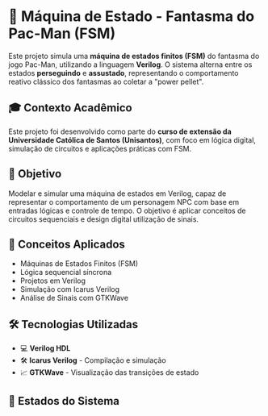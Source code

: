 # 👻 Máquina de Estado - Fantasma do Pac-Man (FSM)

Este projeto simula uma **máquina de estados finitos (FSM)** do fantasma do jogo Pac-Man, utilizando a linguagem **Verilog**. O sistema alterna entre os estados **perseguindo** e **assustado**, representando o comportamento reativo clássico dos fantasmas ao coletar a "power pellet".

## 🎓 Contexto Acadêmico

Este projeto foi desenvolvido como parte do **curso de extensão da Universidade Católica de Santos (Unisantos)**, com foco em lógica digital, simulação de circuitos e aplicações práticas com FSM.

## 🎯 Objetivo

Modelar e simular uma máquina de estados em Verilog, capaz de representar o comportamento de um personagem NPC com base em entradas lógicas e controle de tempo. O objetivo é aplicar conceitos de circuitos sequenciais e design digital utilização de sinais.

## 🧠 Conceitos Aplicados

- Máquinas de Estados Finitos (FSM)
- Lógica sequencial síncrona
- Projetos em Verilog
- Simulação com Icarus Verilog
- Análise de Sinais com GTKWave

## 🛠️ Tecnologias Utilizadas

- 💻 **Verilog HDL**
- 🛠️ **Icarus Verilog** - Compilação e simulação
- 📈 **GTKWave** - Visualização das transições de estado

## 🔁 Estados do Sistema
